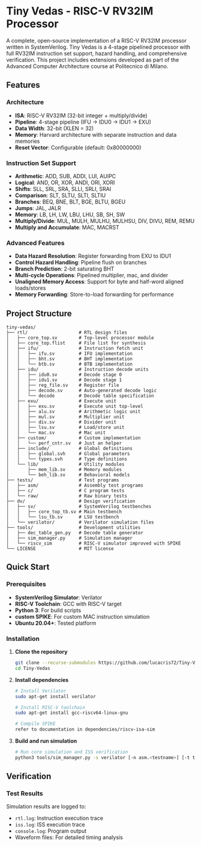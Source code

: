 # Tiny Vedas - RISC-V RV32IM Processor

A complete, open-source implementation of a RISC-V RV32IM processor written in SystemVerilog. Tiny Vedas is a 4-stage pipelined processor with full RV32IM instruction set support, hazard handling, and comprehensive verification.
This project includes extensions developed as part of the Advanced Computer Architecture course at Politecnico di Milano.

## Features

### Architecture
- **ISA**: RISC-V RV32IM (32-bit integer + multiply/divide)
- **Pipeline**: 4-stage pipeline (IFU → IDU0 → IDU1 → EXU)
- **Data Width**: 32-bit (XLEN = 32)
- **Memory**: Harvard architecture with separate instruction and data memories
- **Reset Vector**: Configurable (default: 0x80000000)

### Instruction Set Support
- **Arithmetic**: ADD, SUB, ADDI, LUI, AUIPC
- **Logical**: AND, OR, XOR, ANDI, ORI, XORI
- **Shifts**: SLL, SRL, SRA, SLLI, SRLI, SRAI
- **Comparison**: SLT, SLTU, SLTI, SLTIU
- **Branches**: BEQ, BNE, BLT, BGE, BLTU, BGEU
- **Jumps**: JAL, JALR
- **Memory**: LB, LH, LW, LBU, LHU, SB, SH, SW
- **Multiply/Divide**: MUL, MULH, MULHU, MULHSU, DIV, DIVU, REM, REMU
- **Multiply and Accumulate**: MAC, MACRST

### Advanced Features
- **Data Hazard Resolution**: Register forwarding from EXU to IDU1
- **Control Hazard Handling**: Pipeline flush on branches
- **Branch Prediction**: 2-bit saturating BHT
- **Multi-cycle Operations**: Pipelined multiplier, mac, and divider
- **Unaligned Memory Access**: Support for byte and half-word aligned loads/stores
- **Memory Forwarding**: Store-to-load forwarding for performance

## Project Structure

```
tiny-vedas/
├── rtl/                   # RTL design files
│   ├── core_top.sv        # Top-level processor module
│   ├── core_top.flist     # File list for synthesis
│   ├── ifu/               # Instruction fetch unit
│   │   ├── ifu.sv         # IFU implementation
│   │   ├── bht.sv         # BHT implementation
│   │   └── btb.sv         # BTB implementation
│   ├── idu/               # Instruction decode units
│   │   ├── idu0.sv        # Decode stage 0
│   │   ├── idu1.sv        # Decode stage 1
│   │   ├── reg_file.sv    # Register file
│   │   ├── decode.sv      # Auto-generated decode logic
│   │   └── decode         # Decode table specification
│   ├── exu/               # Execute unit
│   │   ├── exu.sv         # Execute unit top-level
│   │   ├── alu.sv         # Arithmetic logic unit
│   │   ├── mul.sv         # Multiplier unit
│   │   ├── div.sv         # Divider unit
│   │   ├── lsu.sv         # Load/store unit
│   │   └── mac.sv         # Mac unit
│   ├── custom/            # Custom implementation
│   │   └── perf_cntr.sv   # Just an helper
│   ├── include/           # Global definitions
│   │   ├── global.svh     # Global parameters
│   │   └── types.svh      # Type definitions
│   └── lib/               # Utility modules
│       ├── mem_lib.sv     # Memory modules
│       └── beh_lib.sv     # Behavioral models
├── tests/                 # Test programs
│   ├── asm/               # Assembly test programs
│   ├── c/                 # C program tests
│   └── raw/               # Raw binary tests
├── dv/                    # Design verification
│   ├── sv/                # SystemVerilog testbenches
│   │   ├── core_top_tb.sv # Main testbench
│   │   └── lsu_tb.sv      # LSU testbench
│   └── verilator/         # Verilator simulation files
├── tools/                 # Development utilities
│   ├── dec_table_gen.py   # Decode table generator
│   ├── sim_manager.py     # Simulation manager
│   └── riscv_sim          # RISC-V simulator improved with SPIKE
└── LICENSE                # MIT license
```

## Quick Start

### Prerequisites
- **SystemVerilog Simulator**: Verilator
- **RISC-V Toolchain**: GCC with RISC-V target
- **Python 3**: For build scripts
- **custom SPIKE**: For custom MAC instruction simulation
- **Ubuntu 20.04+**: Tested platform

### Installation

1. **Clone the repository**
   ```bash
   git clone --recurse-submodules https://github.com/lucacris72/Tiny-Vedas
   cd Tiny-Vedas
   ```

2. **Install dependencies**
   ```bash
   # Install Verilator
   sudo apt-get install verilator
   
   # Install RISC-V toolchain
   sudo apt-get install gcc-riscv64-linux-gnu

   # Compile SPIKE
   refer to documentation in dependencies/riscv-isa-sim

   ```

3. **Build and run simulation**
   ```bash
   # Run core simulation and ISS verification
   python3 tools/sim_manager.py -s verilator [-n asm.<testname>] [-t tests/smoke.tlist] {-d}
   
   ```

## Verification

### Test Results
Simulation results are logged to:
- `rtl.log`: Instruction execution trace
- `iss.log`: ISS execution trace
- `console.log`: Program output
- Waveform files: For detailed timing analysis
